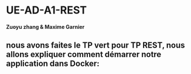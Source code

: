 # UE-AD-A1-REST

#### Zuoyu zhang & Maxime Garnier

## nous avons faites le TP vert pour TP REST, nous allons expliquer comment démarrer notre application dans Docker:

